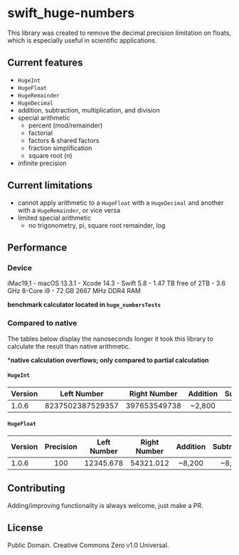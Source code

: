 # swift_huge-numbers

This library was created to remove the decimal precision limitation on floats, which is especially useful in scientific applications.

## Current features
- `HugeInt`
- `HugeFloat`
- `HugeRemainder`
- `HugeDecimal`
- addition, subtraction, multiplication, and division
- special arithmetic
  - percent (mod/remainder)
  - factorial
  - factors & shared factors
  - fraction simplification
  - square root (n)
- infinite precision

## Current limitations
- cannot apply arithmetic to a `HugeFloat` with a `HugeDecimal` and another with a `HugeRemainder`, or vice versa
- limited special arithmetic
  - no trigonometry, pi, square root remainder, log
  
## Performance
### Device
iMac19,1 - macOS 13.3.1 - Xcode 14.3 - Swift 5.8 - 1.47 TB free of 2TB - 3.6 GHz 8-Core i9 - 72 GB 2667 MHz DDR4 RAM

**benchmark calculator located in `huge_numbersTests`**
### Compared to native
The tables below display the nanoseconds longer it took this library to calculate the result than native arithmetic.

\***native calculation overflows; only compared to partial calculation**
#### `HugeInt`
|Version      |Left Number      |Right Number     |Addition         |Subtraction      |Multiplication   |Division         |
|:------------|:---------------:|:---------------:|:---------------:|:---------------:|:---------------:|:---------------:|
|1.0.6        |8237502387529357 |397653549738     |~2,800           |~2,400           |~43,000\*        |~225,000         |
#### `HugeFloat`
|Version      |Precision        |Left Number      |Right Number     |Addition         |Subtraction      |Multiplication   |Division         |
|:------------|:---------------:|:---------------:|:---------------:|:---------------:|:---------------:|:---------------:|:---------------:|
|1.0.6        |100              |12345.678        |54321.012        |~8,200           |~8,300           |~24,000          |~13,000,000      |

## Contributing
Adding/improving functionality is always welcome, just make a PR.

## License
Public Domain. Creative Commons Zero v1.0 Universal.
